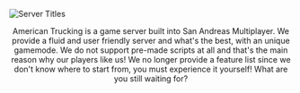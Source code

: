 ![Server Titles](https://user-images.githubusercontent.com/10210287/199594303-bf52ef77-a055-496f-ab76-9cabc1190c39.png)

<p align='center'>American Trucking is a game server built into San Andreas Multiplayer. We provide a fluid and user friendly server and what's the best, with an unique gamemode. We do not support pre-made scripts at all and that's the main reason why our players like us! We no longer provide a feature list since we don't know where to start from, you must experience it yourself! What are you still waiting for?</p>
